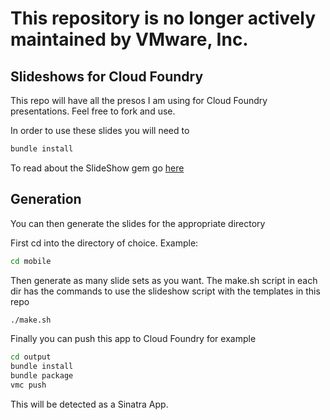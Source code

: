 # This repository is no longer actively maintained by VMware, Inc.


## Slideshows for Cloud Foundry

This repo will have all the presos I am using for Cloud Foundry presentations.
Feel free to fork and use.

In order to use these slides you will need to

``` ruby
bundle install
```

To read about the SlideShow gem go [here](http://slideshow.rubyforge.org/)

## Generation

You can then generate the slides for the appropriate directory

First cd into the directory of choice. Example:

``` bash
cd mobile
```

Then generate as many slide sets as you want.
The make.sh script in each dir has the commands to use the slideshow script with the templates in this repo

``` bash
./make.sh
```

Finally you can push this app to Cloud Foundry for example

``` bash
cd output
bundle install
bundle package
vmc push
```

This will be detected as a Sinatra App.
